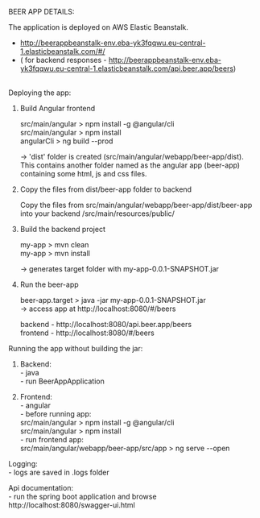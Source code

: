 

BEER APP DETAILS:

The application is deployed on AWS Elastic Beanstalk.

- http://beerappbeanstalk-env.eba-yk3fqqwu.eu-central-1.elasticbeanstalk.com/#/ <br />
- ( for backend responses - http://beerappbeanstalk-env.eba-yk3fqqwu.eu-central-1.elasticbeanstalk.com/api.beer.app/beers)

<br />
Deploying the app:

   1. Build Angular frontend

       src/main/angular > npm install -g @angular/cli <br />
       src/main/angular > npm install <br />
       angularCli > ng build --prod <br />
    
       -> 'dist' folder is created (src/main/angular/webapp/beer-app/dist). <br />
       This contains another folder named as the angular app (beer-app) containing some html, js and css files. <br />

   1. Copy the files from dist/beer-app folder to backend <br />
   
      Copy the files from src/main/angular/webapp/beer-app/dist/beer-app into your backend /src/main/resources/public/ <br />

   2. Build the backend project <br />

      my-app > mvn clean <br />
      my-app > mvn install <br />

      -> generates target folder with my-app-0.0.1-SNAPSHOT.jar <br />

   3. Run the beer-app <br />

      beer-app.target > java -jar my-app-0.0.1-SNAPSHOT.jar <br />
   -> access app at http://localhost:8080/#/beers <br />

      backend - http://localhost:8080/api.beer.app/beers <br />
      frontend - http://localhost:8080/#/beers <br />


Running the app without building the jar: <br />
1. Backend: <br />
        - java <br />
        - run BeerAppApplication <br />
    
2. Frontend: <br />
        - angular <br />
        - before running app: <br />
            src/main/angular > npm install -g @angular/cli <br />
            src/main/angular > npm install <br />
        - run frontend app: <br />
            src/main/angular/webapp/beer-app/src/app > ng serve --open <br />

Logging: <br />
    - logs are saved in .logs folder <br />

Api documentation: <br />
    - run the spring boot application and browse http://localhost:8080/swagger-ui.html <br />


